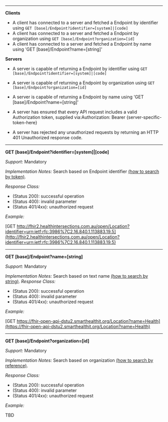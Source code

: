 



-------------------------

**Clients**

-  A client has connected to a server and fetched a Endpoint by identifier using `GET [base]/Endpoint?identifier=[system]|[code]`
- A client has connected to a server and fetched a Endpoint by organization using `GET [base]/Endpoint?organization=[id]`
- A client has connected to a server and fetched a Endpoint by name using 'GET [base]/Endpoint?name=[string]'

**Servers**

- A server is capable of returning a Endpoint by identifier using `GET [base]/Endpoint?identifier=[system]|[code]`
- A server is capable of returning a Endpoint  by organization using `GET [base]/Endpoint?organization=[id]`
- A server is capable of returning a Endpoint by name using 'GET [base]/Endpoint?name=[string]'

-   A server has ensured that every API request includes a valid Authorization token, supplied via:Authorization: Bearer {server-specific-token-here}
-   A server has rejected any unauthorized requests by returning an HTTP 401 Unauthorized response code.

-----------

**GET [base]/Endpoint?identifier=[system]|[code]**

*Support:* Mandatory

*Implementation Notes:*  Search based on Endpoint identifier  [(how to search by token)].

*Response Class:*

-   (Status 200): successful operation
-   (Status 400): invalid parameter
-   (Status 401/4xx): unauthorized request


*Example:*

[GET http://fhir2.healthintersections.com.au/open/Location?identifier=urn:ietf:rfc:3986%7C2.16.840.1.113883.19.5](http://fhir2.healthintersections.com.au/open/Location?identifier=urn:ietf:rfc:3986%7C2.16.840.1.113883.19.5)

-----------

**GET [base]/Endpoint?name=[string]**

*Support:* Mandatory

*Implementation Notes:* Search based on text name [(how to search by string)].
*Response Class:*

-   (Status 200): successful operation
-   (Status 400): invalid parameter
-   (Status 401/4xx): unauthorized request


*Example:*

[GET https://fhir-open-api-dstu2.smarthealthit.org/Location?name=Health](https://fhir-open-api-dstu2.smarthealthit.org/Location?name=Health)

-----------


**GET [base]/Endpoint?organization=[id]**

*Support:* Mandatory

*Implementation Notes:* Search based on organization  [(how to search by reference)].

*Response Class:*

-   (Status 200): successful operation
-   (Status 400): invalid parameter
-   (Status 401/4xx): unauthorized request


*Example:*

TBD


  [(how to search by reference)]: http://hl7.org/fhir/search.html#reference
  [(how to search by token)]: http://hl7.org/fhir/search.html#token
 [(how to search by date)]: http://hl7.org/fhir/search.html#date
 [(how to search by string)]: http://hl7.org/fhir/search.html#string
